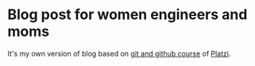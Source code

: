 # Blog post for women engineers and moms

It's my own version of blog based on [git and github course](https://platzi.com/cursos/git-github/) of [Platzi](https://platzi.com/).
